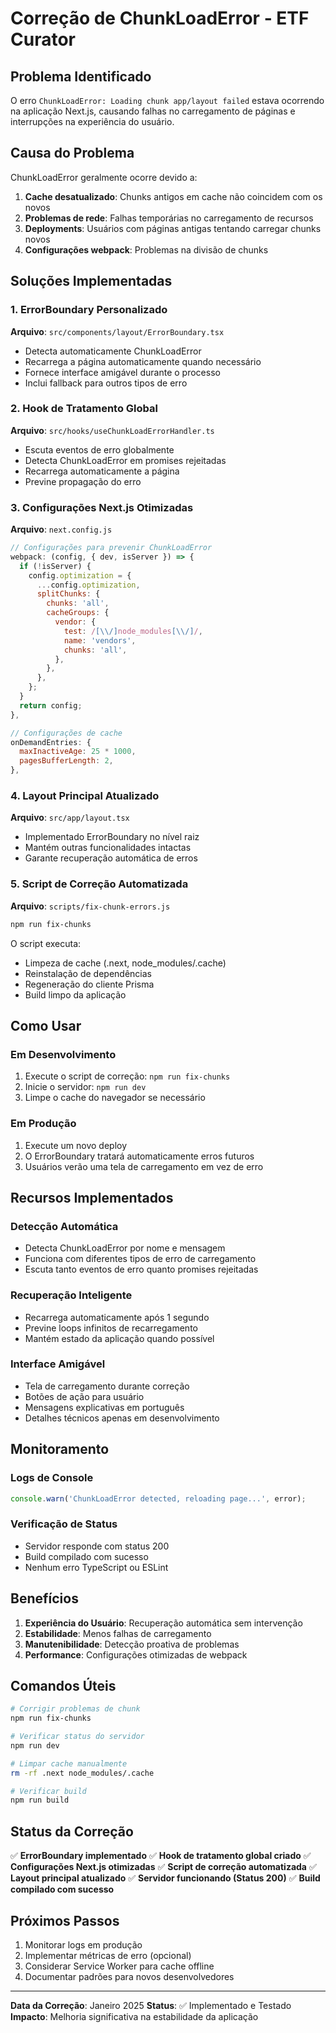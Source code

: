 # Correção de ChunkLoadError - ETF Curator

## Problema Identificado

O erro `ChunkLoadError: Loading chunk app/layout failed` estava ocorrendo na aplicação Next.js, causando falhas no carregamento de páginas e interrupções na experiência do usuário.

## Causa do Problema

ChunkLoadError geralmente ocorre devido a:
1. **Cache desatualizado**: Chunks antigos em cache não coincidem com os novos
2. **Problemas de rede**: Falhas temporárias no carregamento de recursos
3. **Deployments**: Usuários com páginas antigas tentando carregar chunks novos
4. **Configurações webpack**: Problemas na divisão de chunks

## Soluções Implementadas

### 1. ErrorBoundary Personalizado
**Arquivo**: `src/components/layout/ErrorBoundary.tsx`

- Detecta automaticamente ChunkLoadError
- Recarrega a página automaticamente quando necessário
- Fornece interface amigável durante o processo
- Inclui fallback para outros tipos de erro

### 2. Hook de Tratamento Global
**Arquivo**: `src/hooks/useChunkLoadErrorHandler.ts`

- Escuta eventos de erro globalmente
- Detecta ChunkLoadError em promises rejeitadas
- Recarrega automaticamente a página
- Previne propagação do erro

### 3. Configurações Next.js Otimizadas
**Arquivo**: `next.config.js`

```javascript
// Configurações para prevenir ChunkLoadError
webpack: (config, { dev, isServer }) => {
  if (!isServer) {
    config.optimization = {
      ...config.optimization,
      splitChunks: {
        chunks: 'all',
        cacheGroups: {
          vendor: {
            test: /[\\/]node_modules[\\/]/,
            name: 'vendors',
            chunks: 'all',
          },
        },
      },
    };
  }
  return config;
},

// Configurações de cache
onDemandEntries: {
  maxInactiveAge: 25 * 1000,
  pagesBufferLength: 2,
},
```

### 4. Layout Principal Atualizado
**Arquivo**: `src/app/layout.tsx`

- Implementado ErrorBoundary no nível raiz
- Mantém outras funcionalidades intactas
- Garante recuperação automática de erros

### 5. Script de Correção Automatizada
**Arquivo**: `scripts/fix-chunk-errors.js`

```bash
npm run fix-chunks
```

O script executa:
- Limpeza de cache (.next, node_modules/.cache)
- Reinstalação de dependências
- Regeneração do cliente Prisma
- Build limpo da aplicação

## Como Usar

### Em Desenvolvimento
1. Execute o script de correção: `npm run fix-chunks`
2. Inicie o servidor: `npm run dev`
3. Limpe o cache do navegador se necessário

### Em Produção
1. Execute um novo deploy
2. O ErrorBoundary tratará automaticamente erros futuros
3. Usuários verão uma tela de carregamento em vez de erro

## Recursos Implementados

### Detecção Automática
- Detecta ChunkLoadError por nome e mensagem
- Funciona com diferentes tipos de erro de carregamento
- Escuta tanto eventos de erro quanto promises rejeitadas

### Recuperação Inteligente
- Recarrega automaticamente após 1 segundo
- Previne loops infinitos de recarregamento
- Mantém estado da aplicação quando possível

### Interface Amigável
- Tela de carregamento durante correção
- Botões de ação para usuário
- Mensagens explicativas em português
- Detalhes técnicos apenas em desenvolvimento

## Monitoramento

### Logs de Console
```javascript
console.warn('ChunkLoadError detected, reloading page...', error);
```

### Verificação de Status
- Servidor responde com status 200
- Build compilado com sucesso
- Nenhum erro TypeScript ou ESLint

## Benefícios

1. **Experiência do Usuário**: Recuperação automática sem intervenção
2. **Estabilidade**: Menos falhas de carregamento
3. **Manutenibilidade**: Detecção proativa de problemas
4. **Performance**: Configurações otimizadas de webpack

## Comandos Úteis

```bash
# Corrigir problemas de chunk
npm run fix-chunks

# Verificar status do servidor
npm run dev

# Limpar cache manualmente
rm -rf .next node_modules/.cache

# Verificar build
npm run build
```

## Status da Correção

✅ **ErrorBoundary implementado**
✅ **Hook de tratamento global criado**
✅ **Configurações Next.js otimizadas**
✅ **Script de correção automatizada**
✅ **Layout principal atualizado**
✅ **Servidor funcionando (Status 200)**
✅ **Build compilado com sucesso**

## Próximos Passos

1. Monitorar logs em produção
2. Implementar métricas de erro (opcional)
3. Considerar Service Worker para cache offline
4. Documentar padrões para novos desenvolvedores

---

**Data da Correção**: Janeiro 2025
**Status**: ✅ Implementado e Testado
**Impacto**: Melhoria significativa na estabilidade da aplicação 